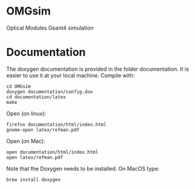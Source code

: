 # OMGsim
Optical Modules Geant4 simulation

Documentation 
========================
The doxygen documentation is provided in the folder documentation.
It is easier to use it at your local machine.
Compile with:

    cd OMGsim
    doxygen documentation/config.dox
    cd documentation/latex
    make

Open (on linux):

    firefox documentation/html/index.html
    gnome-open latex/refman.pdf

Open (on Mac):

    open documentation/html/index.html 
    open latex/refman.pdf

Note that the Doxygen needs to be installed. On MacOS type:

    brew install doxygen 
